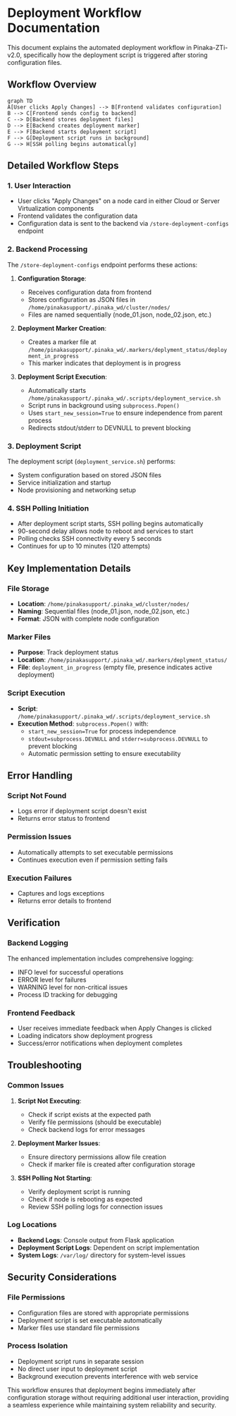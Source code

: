# Deployment Workflow Documentation

This document explains the automated deployment workflow in Pinaka-ZTi-v2.0, specifically how the deployment script is triggered after storing configuration files.

## Workflow Overview

```mermaid
graph TD
A[User clicks Apply Changes] --> B[Frontend validates configuration]
B --> C[Frontend sends config to backend]
C --> D[Backend stores deployment files]
D --> E[Backend creates deployment marker]
E --> F[Backend starts deployment script]
F --> G[Deployment script runs in background]
G --> H[SSH polling begins automatically]
```

## Detailed Workflow Steps

### 1. User Interaction
- User clicks "Apply Changes" on a node card in either Cloud or Server Virtualization components
- Frontend validates the configuration data
- Configuration data is sent to the backend via `/store-deployment-configs` endpoint

### 2. Backend Processing
The `/store-deployment-configs` endpoint performs these actions:

1. **Configuration Storage**:
   - Receives configuration data from frontend
   - Stores configuration as JSON files in `/home/pinakasupport/.pinaka_wd/cluster/nodes/`
   - Files are named sequentially (node_01.json, node_02.json, etc.)

2. **Deployment Marker Creation**:
   - Creates a marker file at `/home/pinakasupport/.pinaka_wd/.markers/deplyment_status/deployment_in_progress`
   - This marker indicates that deployment is in progress

3. **Deployment Script Execution**:
   - Automatically starts `/home/pinakasupport/.pinaka_wd/.scripts/deployment_service.sh`
   - Script runs in background using `subprocess.Popen()`
   - Uses `start_new_session=True` to ensure independence from parent process
   - Redirects stdout/stderr to DEVNULL to prevent blocking

### 3. Deployment Script
The deployment script (`deployment_service.sh`) performs:
- System configuration based on stored JSON files
- Service initialization and startup
- Node provisioning and networking setup

### 4. SSH Polling Initiation
- After deployment script starts, SSH polling begins automatically
- 90-second delay allows node to reboot and services to start
- Polling checks SSH connectivity every 5 seconds
- Continues for up to 10 minutes (120 attempts)

## Key Implementation Details

### File Storage
- **Location**: `/home/pinakasupport/.pinaka_wd/cluster/nodes/`
- **Naming**: Sequential files (node_01.json, node_02.json, etc.)
- **Format**: JSON with complete node configuration

### Marker Files
- **Purpose**: Track deployment status
- **Location**: `/home/pinakasupport/.pinaka_wd/.markers/deplyment_status/`
- **File**: `deployment_in_progress` (empty file, presence indicates active deployment)

### Script Execution
- **Script**: `/home/pinakasupport/.pinaka_wd/.scripts/deployment_service.sh`
- **Execution Method**: `subprocess.Popen()` with:
  - `start_new_session=True` for process independence
  - `stdout=subprocess.DEVNULL` and `stderr=subprocess.DEVNULL` to prevent blocking
  - Automatic permission setting to ensure executability

## Error Handling

### Script Not Found
- Logs error if deployment script doesn't exist
- Returns error status to frontend

### Permission Issues
- Automatically attempts to set executable permissions
- Continues execution even if permission setting fails

### Execution Failures
- Captures and logs exceptions
- Returns error details to frontend

## Verification

### Backend Logging
The enhanced implementation includes comprehensive logging:
- INFO level for successful operations
- ERROR level for failures
- WARNING level for non-critical issues
- Process ID tracking for debugging

### Frontend Feedback
- User receives immediate feedback when Apply Changes is clicked
- Loading indicators show deployment progress
- Success/error notifications when deployment completes

## Troubleshooting

### Common Issues
1. **Script Not Executing**:
   - Check if script exists at the expected path
   - Verify file permissions (should be executable)
   - Check backend logs for error messages

2. **Deployment Marker Issues**:
   - Ensure directory permissions allow file creation
   - Check if marker file is created after configuration storage

3. **SSH Polling Not Starting**:
   - Verify deployment script is running
   - Check if node is rebooting as expected
   - Review SSH polling logs for connection issues

### Log Locations
- **Backend Logs**: Console output from Flask application
- **Deployment Script Logs**: Dependent on script implementation
- **System Logs**: `/var/log/` directory for system-level issues

## Security Considerations

### File Permissions
- Configuration files are stored with appropriate permissions
- Deployment script is set executable automatically
- Marker files use standard file permissions

### Process Isolation
- Deployment script runs in separate session
- No direct user input to deployment script
- Background execution prevents interference with web service

This workflow ensures that deployment begins immediately after configuration storage without requiring additional user interaction, providing a seamless experience while maintaining system reliability and security.